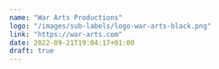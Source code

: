 ```yaml
---
name: "War Arts Productions"
logo: "/images/sub-labels/logo-war-arts-black.png"
link: "https://war-arts.com"
date: 2022-09-21T19:04:17+01:00
draft: true
---
```

